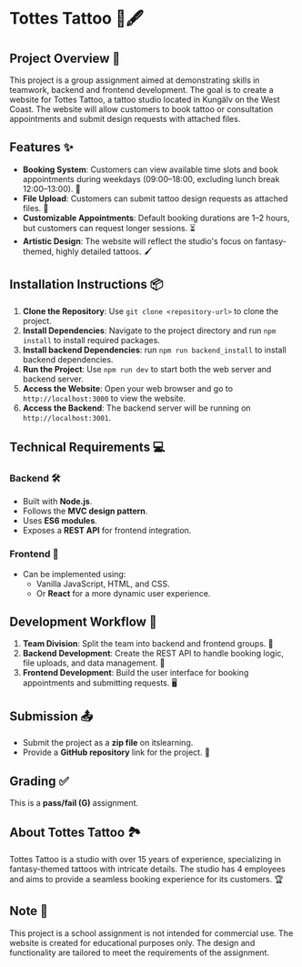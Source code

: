 # Tottes Tattoo 🎨🖋️

## Project Overview 🌟

This project is a group assignment aimed at demonstrating skills in teamwork, backend and frontend development. The goal is to create a website for Tottes Tattoo, a tattoo studio located in Kungälv on the West Coast. The website will allow customers to book tattoo or consultation appointments and submit design requests with attached files.

## Features ✨

- **Booking System**: Customers can view available time slots and book appointments during weekdays (09:00–18:00, excluding lunch break 12:00–13:00). 📅
- **File Upload**: Customers can submit tattoo design requests as attached files. 📎
- **Customizable Appointments**: Default booking durations are 1–2 hours, but customers can request longer sessions. ⏳
- **Artistic Design**: The website will reflect the studio's focus on fantasy-themed, highly detailed tattoos. 🖌️

## Installation Instructions 📦

1. **Clone the Repository**: Use `git clone <repository-url>` to clone the project.
2. **Install Dependencies**: Navigate to the project directory and run `npm install` to install required packages.
3. **Install backend Dependencies**: run `npm run backend_install` to install backend dependencies.
4. **Run the Project**: Use `npm run dev` to start both the web server and backend server.
5. **Access the Website**: Open your web browser and go to `http://localhost:3000` to view the website.
6. **Access the Backend**: The backend server will be running on `http://localhost:3001`.

## Technical Requirements 💻

### Backend 🛠️

- Built with **Node.js**.
- Follows the **MVC design pattern**.
- Uses **ES6 modules**.
- Exposes a **REST API** for frontend integration.

### Frontend 🎨

- Can be implemented using:
  - Vanilla JavaScript, HTML, and CSS.
  - Or **React** for a more dynamic user experience.

## Development Workflow 🚀

1. **Team Division**: Split the team into backend and frontend groups. 👥
2. **Backend Development**: Create the REST API to handle booking logic, file uploads, and data management. 🔧
3. **Frontend Development**: Build the user interface for booking appointments and submitting requests. 🖥️

## Submission 📤

- Submit the project as a **zip file** on itslearning.
- Provide a **GitHub repository** link for the project. 🔗

## Grading ✅

This is a **pass/fail (G)** assignment.

## About Tottes Tattoo 🏞️

Tottes Tattoo is a studio with over 15 years of experience, specializing in fantasy-themed tattoos with intricate details. The studio has 4 employees and aims to provide a seamless booking experience for its customers. 🏆

## Note 📝

This project is a school assignment is not intended for commercial use. The website is created for educational purposes only. The design and functionality are tailored to meet the requirements of the assignment.
